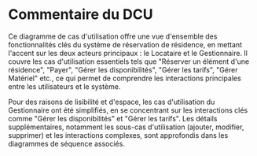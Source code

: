 #                                   Commentaire du DCU
                            
Ce diagramme de cas d'utilisation offre une vue d'ensemble des fonctionnalités clés du système de réservation de résidence, en mettant l'accent sur les deux acteurs principaux : le Locataire et le Gestionnaire. Il couvre les cas d'utilisation essentiels tels que "Réserver un élément d'une résidence", "Payer", "Gérer les disponibilités", "Gérer les tarifs", "Gérer Matériel" etc., ce qui permet de comprendre les interactions principales entre les utilisateurs et le système.

Pour des raisons de lisibilité et d'espace, les cas d'utilisation du Gestionnaire ont été simplifiés, en se concentrant sur les interactions clés comme "Gérer les disponibilités" et "Gérer les tarifs". Les détails supplémentaires, notamment les sous-cas d'utilisation (ajouter, modifier, supprimer) et les interactions complexes, sont approfondis dans les diagrammes de séquence associés.